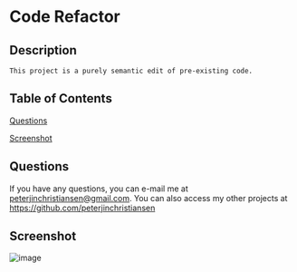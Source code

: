 # Code Refactor
  
  ## Description
  
    This project is a purely semantic edit of pre-existing code.
  
  ## Table of Contents
  
  [Questions](#questions)

  [Screenshot](#screenshot)
  
  ## Questions
  
  If you have any questions, you can e-mail me at peterjinchristiansen@gmail.com.
  You can also access my other projects at https://github.com/peterjinchristiansen

  ## Screenshot

  ![image](https://user-images.githubusercontent.com/82626937/135529409-da96cf92-cd7c-4491-9aa7-92669a2e42d2.png)